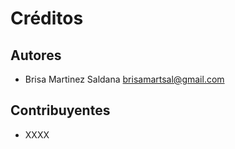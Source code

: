 # Créditos

## Autores

* Brisa Martinez Saldana <brisamartsal@gmail.com>

## Contribuyentes

 - XXXX